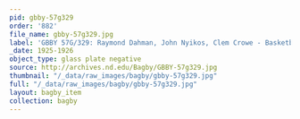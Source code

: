 ```yaml
---
pid: gbby-57g329
order: '882'
file_name: gbby-57g329.jpg
label: 'GBBY 57G/329: Raymond Dahman, John Nyikos, Clem Crowe - Basketball - 1925-1926'
_date: 1925-1926
object_type: glass plate negative
source: http://archives.nd.edu/Bagby/GBBY-57g329.jpg
thumbnail: "/_data/raw_images/bagby/gbby-57g329.jpg"
full: "/_data/raw_images/bagby/gbby-57g329.jpg"
layout: bagby_item
collection: bagby
---
```

